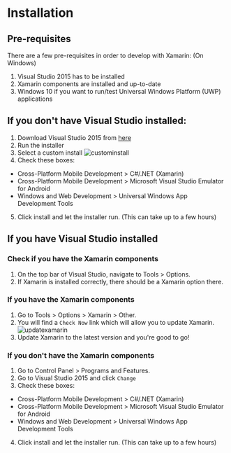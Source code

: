 # Installation

## Pre-requisites
There are a few pre-requisites in order to develop with Xamarin: (On Windows)
1. Visual Studio 2015 has to be installed
2. Xamarin components are installed and up-to-date
3. Windows 10 if you want to run/test Universal Windows Platform (UWP) applications

## If you don't have Visual Studio installed:

1. Download Visual Studio 2015 from [here](https://www.visualstudio.com/downloads/)
2. Run the installer
3. Select a custom install  ![custominstall](https://i-msdn.sec.s-msft.com/dynimg/IC845234.jpeg)
4. Check these boxes:
  * Cross-Platform Mobile Development > C#/.NET (Xamarin)
  * Cross-Platform Mobile Development > Microsoft Visual Studio Emulator for Android
  * Windows and Web Development > Universal Windows App Development Tools
5. Click install and let the installer run. (This can take up to a few hours)

## If you have Visual Studio installed

### Check if you have the Xamarin components
1. On the top bar of Visual Studio, navigate to Tools > Options.
2. If Xamarin is installed correctly, there should be a Xamarin option there.

### If you have the Xamarin components
1. Go to Tools > Options > Xamarin > Other.
2. You will find a `Check Now` link which will allow you to update Xamarin. ![updatexamarin](https://i-msdn.sec.s-msft.com/dynimg/IC841120.jpeg)
3. Update Xamarin to the latest version and you're good to go!

### If you don't have the Xamarin components
1. Go to Control Panel > Programs and Features.
2. Go to Visual Studio 2015 and click `Change`
3. Check these boxes:
  * Cross-Platform Mobile Development > C#/.NET (Xamarin)
  * Cross-Platform Mobile Development > Microsoft Visual Studio Emulator for Android
  * Windows and Web Development > Universal Windows App Development Tools

4. Click install and let the installer run. (This can take up to a few hours)